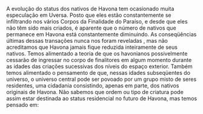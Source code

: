 ﻿A evolução do status dos nativos de Havona tem ocasionado muita especulação em Uversa. Posto que eles estão constantemente se infiltrando nos vários Corpos da Finalidade do Paraíso, e desde que eles não têm sido mais criados, é aparente que o número de nativos que permanece em Havona está constantemente diminuindo. As conseqüências últimas dessas transações nunca nos foram reveladas , mas não acreditamos que Havona jamais fique reduzida inteiramente de seus nativos. Temos alimentado a teoria de que os havonianos possivelmente cessarão de ingressar no corpo de finalitores em algum momento durante as idades das criações sucessivas dos níveis do espaço exterior. Também temos alimentado o pensamento de que, nessas idades subseqüentes do universo, o universo central pode ser povoado por um grupo misto de seres residentes, uma cidadania consistindo, apenas em parte, dos nativos originais de Havona. Não sabemos que ordem ou tipo de criatura pode assim estar destinada ao status residencial no futuro de Havona, mas temos pensado em: